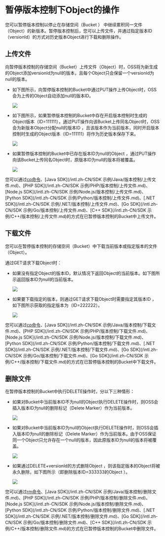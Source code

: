 # 暂停版本控制下Object的操作

您可以暂停版本控制以停止在存储空间（Bucket ） 中继续累积同一文件（Object）的新版本。暂停版本控制后，您可以上传文件，并通过指定版本ID（versionId）的方式对历史版本Object进行下载和删除操作。

## 上传文件

向暂停版本控制的存储空间（Bucket）上传文件（Object）时，OSS将为新生成的Object添加versionId为null的版本，且每个Object只会保留一个versionId为null的版本。

-   如下图所示，向暂停版本控制的Bucket中通过PUT操作上传Object时，OSS会为上传的Object自动添加null的版本ID。

    ![](https://static-aliyun-doc.oss-accelerate.aliyuncs.com/assets/img/zh-CN/6747559951/p40340.jpg)

-   如下图所示，如果暂停版本控制的Bucket中存在开启版本控制时生成的Object版本（ID=111111），通过PUT操作向该Bucket上传同名Object时，OSS会为新版本Object分配null的版本ID ，且该版本作为当前版本，同时开启版本控制时生成的Object版本（ID=111111）将作为历史版本保存下来。

    ![](https://static-aliyun-doc.oss-accelerate.aliyuncs.com/assets/img/zh-CN/6747559951/p40343.jpg)

-   如果暂停版本控制的Bucket中已存在版本ID为null的Object ，通过PUT操作向该Bucket上传同名Object时，原版本ID为null的版本将被覆盖。

    ![](https://static-aliyun-doc.oss-accelerate.aliyuncs.com/assets/img/zh-CN/6747559951/p40352.jpg)


您可以通过[cp命令](/intl.zh-CN/常用工具/命令行工具ossutil/常用命令/cp/上传文件.md)、[Java SDK](/intl.zh-CN/SDK 示例/Java/版本控制/上传文件.md)、[PHP SDK](/intl.zh-CN/SDK 示例/PHP/版本控制/上传文件.md)、[Node.js SDK](/intl.zh-CN/SDK 示例/Node.js/版本控制/上传文件.md)、[Python SDK](/intl.zh-CN/SDK 示例/Python/版本控制/上传文件.md)、[.NET SDK](/intl.zh-CN/SDK 示例/.NET/版本控制/上传文件.md)、[Go SDK](/intl.zh-CN/SDK 示例/Go/版本控制/上传文件.md)、[C++ SDK](/intl.zh-CN/SDK 示例/C++/版本控制/上传文件.md)的方式在已暂停版本控制的Bucket中上传文件。

## 下载文件

您可以在暂停版本控制的存储空间（Bucket）中下载当前版本或指定版本的文件（Object）。

通过GET请求下载Object时：

-   如果没有指定Object的版本ID，默认情况下返回Object的当前版本。如下图所示返回版本ID为null的当前版本。

    ![](https://static-aliyun-doc.oss-accelerate.aliyuncs.com/assets/img/zh-CN/6747559951/p40355.jpg)

-   如果要下载指定的版本，则通过GET请求下载Object时需要指定其版本ID ，如下图所示获取的指定版本为（ID=222222）。

    ![](https://static-aliyun-doc.oss-accelerate.aliyuncs.com/assets/img/zh-CN/6747559951/p40356.jpg)


您可以通过[cp命令](/intl.zh-CN/常用工具/命令行工具ossutil/常用命令/cp/下载文件.md)、[Java SDK](/intl.zh-CN/SDK 示例/Java/版本控制/下载文件.md)、[PHP SDK](/intl.zh-CN/SDK 示例/PHP/版本控制/下载文件.md)、[Node.js SDK](/intl.zh-CN/SDK 示例/Node.js/版本控制/下载文件.md)、[Python SDK](/intl.zh-CN/SDK 示例/Python/版本控制/下载文件.md)、[.NET SDK](/intl.zh-CN/SDK 示例/.NET/版本控制/下载文件.md)、[Go SDK](/intl.zh-CN/SDK 示例/Go/版本控制/下载文件.md)、[Go SDK](/intl.zh-CN/SDK 示例/C++/版本控制/下载文件.md)的方式在已暂停版本控制的Bucket中下载文件。

## 删除文件

在暂停版本控制的Bucket中执行DELETE操作时，分以下三种情形：

-   如果对Bucket中当前版本ID不为null的Object执行DELETE操作时，则OSS会插入版本ID为null的删除标记（Delete Marker）作为当前版本。

    ![](https://static-aliyun-doc.oss-accelerate.aliyuncs.com/assets/img/zh-CN/6747559951/p40362.jpg)

-   如果对Bucket中当前版本ID为null的Object执行DELETE操作时，则OSS会插入版本ID为null的删除标记（Delete Marker）作为当前版本。由于OSS保证同一个Object只允许存在一个null的版本，因此原版本ID为null的版本将被覆盖。

    ![](https://static-aliyun-doc.oss-accelerate.aliyuncs.com/assets/img/zh-CN/6747559951/p40363.jpg)

-   如果通过DELETE+versionId的方式删除Object ，则该指定版本的Object将被永久删除，如下图所示（即删除版本ID=333333的Object ）。

    ![](https://static-aliyun-doc.oss-accelerate.aliyuncs.com/assets/img/zh-CN/6747559951/p40360.jpg)


您可以通过[rm命令](/intl.zh-CN/常用工具/命令行工具ossutil/常用命令/rm.md)、[Java SDK](/intl.zh-CN/SDK 示例/Java/版本控制/删除文件.md)、[PHP SDK](/intl.zh-CN/SDK 示例/PHP/版本控制/删除文件.md)、[Node.js SDK](/intl.zh-CN/SDK 示例/Node.js/版本控制/删除文件.md)、[Python SDK](/intl.zh-CN/SDK 示例/Python/版本控制/删除文件.md)、[.NET SDK](/intl.zh-CN/SDK 示例/.NET/版本控制/删除文件.md)、[Go SDK](/intl.zh-CN/SDK 示例/Go/版本控制/删除文件.md)、[C++ SDK](/intl.zh-CN/SDK 示例/C++/版本控制/删除文件.md)的方式在已暂停版本控制的Bucket中删除文件。

